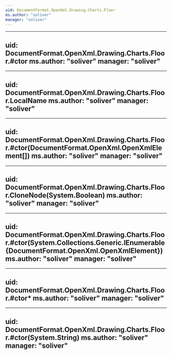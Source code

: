 ```yaml
---
uid: DocumentFormat.OpenXml.Drawing.Charts.Floor
ms.author: "soliver"
manager: "soliver"
---
```


---
uid: DocumentFormat.OpenXml.Drawing.Charts.Floor.#ctor
ms.author: "soliver"
manager: "soliver"
---

---
uid: DocumentFormat.OpenXml.Drawing.Charts.Floor.LocalName
ms.author: "soliver"
manager: "soliver"
---

---
uid: DocumentFormat.OpenXml.Drawing.Charts.Floor.#ctor(DocumentFormat.OpenXml.OpenXmlElement[])
ms.author: "soliver"
manager: "soliver"
---

---
uid: DocumentFormat.OpenXml.Drawing.Charts.Floor.CloneNode(System.Boolean)
ms.author: "soliver"
manager: "soliver"
---

---
uid: DocumentFormat.OpenXml.Drawing.Charts.Floor.#ctor(System.Collections.Generic.IEnumerable{DocumentFormat.OpenXml.OpenXmlElement})
ms.author: "soliver"
manager: "soliver"
---

---
uid: DocumentFormat.OpenXml.Drawing.Charts.Floor.#ctor*
ms.author: "soliver"
manager: "soliver"
---

---
uid: DocumentFormat.OpenXml.Drawing.Charts.Floor.#ctor(System.String)
ms.author: "soliver"
manager: "soliver"
---
